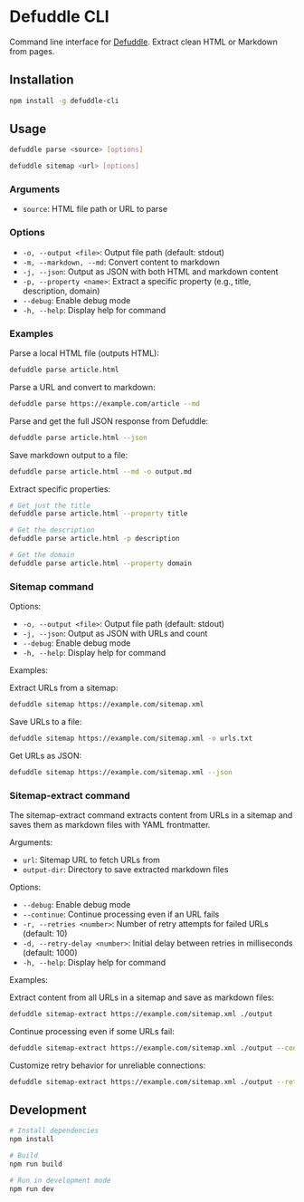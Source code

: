 # Defuddle CLI

Command line interface for [Defuddle](https://github.com/kepano/defuddle). Extract clean HTML or Markdown from pages.

## Installation

```bash
npm install -g defuddle-cli
```

## Usage

```bash
defuddle parse <source> [options]
```

```bash
defuddle sitemap <url> [options]
```

### Arguments

- `source`: HTML file path or URL to parse

### Options

- `-o, --output <file>`: Output file path (default: stdout)
- `-m, --markdown, --md`: Convert content to markdown
- `-j, --json`: Output as JSON with both HTML and markdown content
- `-p, --property <name>`: Extract a specific property (e.g., title, description, domain)
- `--debug`: Enable debug mode
- `-h, --help`: Display help for command

### Examples

Parse a local HTML file (outputs HTML):
```bash
defuddle parse article.html
```

Parse a URL and convert to markdown:
```bash
defuddle parse https://example.com/article --md
```

Parse and get the full JSON response from Defuddle:
```bash
defuddle parse article.html --json
```

Save markdown output to a file:
```bash
defuddle parse article.html --md -o output.md
```

Extract specific properties:
```bash
# Get just the title
defuddle parse article.html --property title

# Get the description
defuddle parse article.html -p description

# Get the domain
defuddle parse article.html --property domain
```

### Sitemap command

Options:
- `-o, --output <file>`: Output file path (default: stdout)
- `-j, --json`: Output as JSON with URLs and count
- `--debug`: Enable debug mode
- `-h, --help`: Display help for command

Examples:

Extract URLs from a sitemap:
```bash
defuddle sitemap https://example.com/sitemap.xml
```

Save URLs to a file:
```bash
defuddle sitemap https://example.com/sitemap.xml -o urls.txt
```

Get URLs as JSON:
```bash
defuddle sitemap https://example.com/sitemap.xml --json
```

### Sitemap-extract command

The sitemap-extract command extracts content from URLs in a sitemap and saves them as markdown files with YAML frontmatter.

Arguments:
- `url`: Sitemap URL to fetch URLs from
- `output-dir`: Directory to save extracted markdown files

Options:
- `--debug`: Enable debug mode
- `--continue`: Continue processing even if an URL fails
- `-r, --retries <number>`: Number of retry attempts for failed URLs (default: 10)
- `-d, --retry-delay <number>`: Initial delay between retries in milliseconds (default: 1000)
- `-h, --help`: Display help for command

Examples:

Extract content from all URLs in a sitemap and save as markdown files:
```bash
defuddle sitemap-extract https://example.com/sitemap.xml ./output
```

Continue processing even if some URLs fail:
```bash
defuddle sitemap-extract https://example.com/sitemap.xml ./output --continue
```

Customize retry behavior for unreliable connections:
```bash
defuddle sitemap-extract https://example.com/sitemap.xml ./output --retries 5 --retry-delay 2000
```

## Development

```bash
# Install dependencies
npm install

# Build
npm run build

# Run in development mode
npm run dev
```
